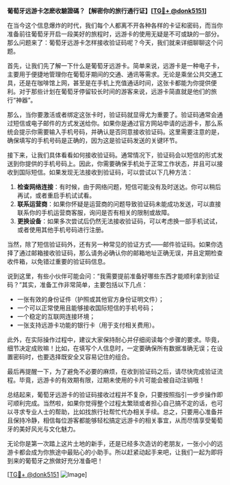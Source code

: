 **葡萄牙远游卡怎麽收驗證碼？【解密你的旅行通行证】[[TG💪+ @donk5151](https://t.me/s/donk5151)]**

在当今这个信息爆炸的时代，我们每个人都离不开各种各样的卡证和密码，而当你准备前往葡萄牙开启一段美好的旅程时，远游卡的使用无疑是不可或缺的一部分。那么问题来了：葡萄牙远游卡怎样接收验证码呢？今天，我们就来详细聊聊这个问题。

首先，让我们先了解一下什么是葡萄牙远游卡。简单来说，远游卡是一种电子卡，主要用于便捷地管理你在葡萄牙期间的交通、通讯等需求。无论是乘坐公共交通工具，还是在咖啡馆上网，甚至是在手机上充值通话时间，这张卡都能为你提供便利。对于那些计划在葡萄牙停留较长时间的游客来说，远游卡简直就是他们的旅行“神器”。

那么，当你要激活或者绑定这张卡时，验证码就显得尤为重要了。验证码通常会通过短信或电子邮件的方式发送给你。如果你是通过官方网站申请的远游卡，那么系统会提示你需要输入手机号码，并确认是否同意接收验证码。这里需要注意的是，确保填写的手机号码是正确的，因为这是验证码发送的关键环节。

接下来，让我们具体看看如何接收验证码。通常情况下，验证码会以短信的形式发送到你提供的手机号码上。因此，你需要确保手机处于正常工作状态，并且可以接收到国际短信。如果发现无法接收到验证码，可以尝试以下几种方法：

1. **检查网络连接**：有时候，由于网络问题，短信可能没有及时送达。你可以稍后再试，或者重启手机试试看。
2. **联系运营商**：如果你怀疑是运营商的问题导致验证码未能成功发送，可以直接联系你的手机运营商客服，询问是否有相关的限制或故障。
3. **更换设备**：如果多次尝试后仍然无法接收验证码，可以考虑换一部手机试试，或者使用其他手机号码进行注册。

当然，除了短信验证码外，还有另一种常见的验证方式——邮件验证码。如果你选择了通过邮箱接收验证码，那么请务必确认你的邮箱地址正确无误，并且定期检查收件箱，以免错过重要的验证码信息。

说到这里，有些小伙伴可能会问：“我需要提前准备好哪些东西才能顺利拿到验证码？”其实，准备工作非常简单，主要包括以下几点：

- 一张有效的身份证件（护照或其他官方身份证明文件）；
- 一个可以正常使用且能够接收国际短信的手机号码；
- 一个稳定的互联网连接环境；
- 一张支持远游卡功能的银行卡（用于支付相关费用）。

此外，在实际操作过程中，建议大家保持耐心并仔细阅读每个步骤的要求。毕竟，细节决定成败嘛！比如，在填写个人信息时，一定要确保所有数据准确无误；在设置密码时，也要选择既安全又容易记住的组合。

最后再提醒一下，为了避免不必要的麻烦，在收到验证码之后，请尽快完成验证流程。毕竟，远游卡的有效期有限，过期未使用的卡片可能会被自动注销哦！

总结起来，葡萄牙远游卡的验证码接收过程并不复杂，只要按照指引一步步操作即可顺利完成。当然啦，如果你觉得整个过程太繁琐或者担心自己搞不定的话，也可以寻求专业人士的帮助，比如找旅行社帮忙代办相关手续。总之，只要用心准备并且保持冷静，相信每位游客都能够轻松搞定远游卡的相关事宜，从而尽情享受葡萄牙的美好风光与文化魅力。

无论你是第一次踏上这片土地的新手，还是已经多次造访的老朋友，一张小小的远游卡都会成为你旅途中最贴心的小助手。所以赶紧动起手来吧，让我们一起为即将到来的葡萄牙之旅做好充分准备吧！

[[TG💪+ @donk5151](https://t.me/s/donk5151) ![Image](https://i.postimg.cc/rwNCRYN7/Snipaste-2025-04-30-17-27-05.png)]